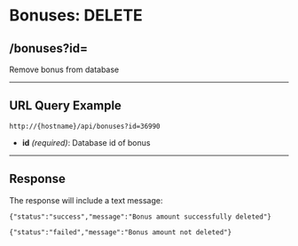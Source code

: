 # Bonuses: DELETE

## /bonuses?id=

Remove bonus from database

---

## URL Query Example

```
http://{hostname}/api/bonuses?id=36990
```

- **id** *(required)*: Database id of bonus

---

## Response

The response will include a text message: 


```
{"status":"success","message":"Bonus amount successfully deleted"}
```

```
{"status":"failed","message":"Bonus amount not deleted"}
```